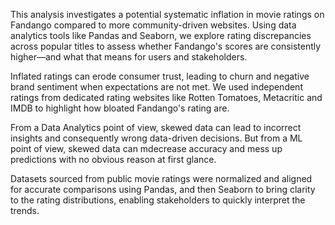 This analysis investigates a potential systematic inflation in movie ratings on Fandango compared to more community-driven websites. 
Using data analytics tools like Pandas and Seaborn, we explore rating discrepancies across popular titles to assess whether Fandango's scores are consistently higher—and what that means for users and stakeholders.

Inflated ratings can erode consumer trust, leading to churn and negative brand sentiment when expectations are not met. We used independent ratings from dedicated rating websites like Rotten Tomatoes, Metacritic and IMDB to highlight how bloated Fandango's rating are.

From a Data Analytics point of view, skewed data can lead to incorrect insights and consequently wrong data-driven decisions. But from a ML point of view, skewed data can mdecrease accuracy and mess up predictions with no obvious reason at first glance.

Datasets sourced from public movie ratings were normalized and aligned for accurate comparisons using Pandas, and then Seaborn to bring clarity to the rating distributions, enabling stakeholders to quickly interpret the trends.
